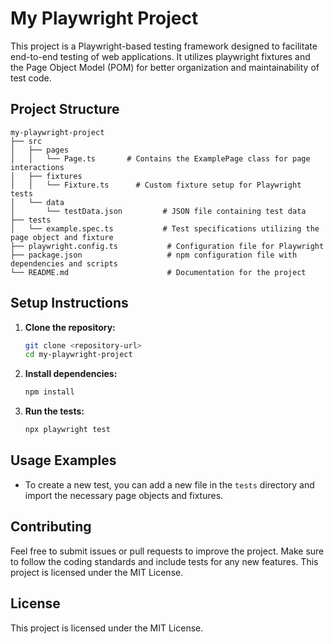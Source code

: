 # My Playwright Project

This project is a Playwright-based testing framework designed to facilitate end-to-end testing of web applications. It utilizes playwright fixtures and the Page Object Model (POM) for better organization and maintainability of test code.

## Project Structure

```text
my-playwright-project
├── src
│   ├── pages
│   │   └── Page.ts       # Contains the ExamplePage class for page interactions
│   ├── fixtures
│   │   └── Fixture.ts      # Custom fixture setup for Playwright tests
│   └── data
│       └── testData.json         # JSON file containing test data
├── tests
│   └── example.spec.ts           # Test specifications utilizing the page object and fixture
├── playwright.config.ts           # Configuration file for Playwright
├── package.json                   # npm configuration file with dependencies and scripts
└── README.md                      # Documentation for the project
```

## Setup Instructions

1. **Clone the repository:**

    ```bash
    git clone <repository-url>
    cd my-playwright-project
    ```

2. **Install dependencies:**

    ```bash
    npm install
    ```

3. **Run the tests:**

    ```bash
    npx playwright test
    ```

## Usage Examples

- To create a new test, you can add a new file in the `tests` directory and import the necessary page objects and fixtures.

## Contributing

Feel free to submit issues or pull requests to improve the project. Make sure to follow the coding standards and include tests for any new features.
This project is licensed under the MIT License.

## License

This project is licensed under the MIT License.
